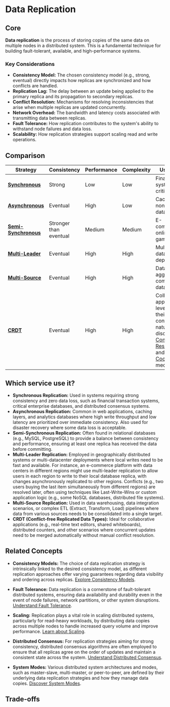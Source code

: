 # Data Replication

## Core

**Data replication** is the process of storing copies of the same data on multiple nodes in a distributed system. This is a fundamental technique for building fault-tolerant, available, and high-performance systems.

### Key Considerations

-   **Consistency Model:** The chosen consistency model (e.g., strong, eventual) directly impacts how replicas are synchronized and how conflicts are handled.
-   **Replication Lag:** The delay between an update being applied to the primary replica and its propagation to secondary replicas.
-   **Conflict Resolution:** Mechanisms for resolving inconsistencies that arise when multiple replicas are updated concurrently.
-   **Network Overhead:** The bandwidth and latency costs associated with transmitting data between replicas.
-   **Fault Tolerance:** How replication contributes to the system's ability to withstand node failures and data loss.
-   **Scalability:** How replication strategies support scaling read and write operations.

## Comparison

| Strategy | Consistency | Performance | Complexity | Use Case |
|---|---|---|---|---|
| **[Synchronous](./sync)** | Strong | Low | Low | Financial systems, critical data |
| **[Asynchronous](./async)** | Eventual | High | Low | Caching, non-critical data |
| **[Semi-Synchronous](./semi-sync)** | Stronger than eventual | Medium | Medium | E-commerce, online gaming |
| **[Multi-Leader](./multi-leader)** | Eventual | High | High | Multi-datacenter deployments |
| **[Multi-Source](./multi-source)** | Eventual | High | High | Data aggregation, complex data flows |
| **[CRDT](./crdt)** | Eventual | High | High | Collaborative applications, leveraging their conflict-free nature as discussed in [Conflict Resolution](../conflict-resolution/README.md) and as a [Coordination](../coordination/README.md) mechanism |

## Which service use it?

-   **Synchronous Replication:** Used in systems requiring strong consistency and zero data loss, such as financial transaction systems, critical enterprise databases, and distributed consensus systems.
-   **Asynchronous Replication:** Common in web applications, caching layers, and analytics databases where high write throughput and low latency are prioritized over immediate consistency. Also used for disaster recovery where some data loss is acceptable.
-   **Semi-Synchronous Replication:** Often found in relational databases (e.g., MySQL, PostgreSQL) to provide a balance between consistency and performance, ensuring at least one replica has received the data before committing.
-   **Multi-Leader Replication:** Employed in geographically distributed systems or multi-datacenter deployments where local writes need to be fast and available. For instance, an e-commerce platform with data centers in different regions might use multi-leader replication to allow users in each region to write to their local database replica, with changes asynchronously replicated to other regions. Conflicts (e.g., two users buying the last item simultaneously from different regions) are resolved later, often using techniques like Last-Write-Wins or custom application logic (e.g., some NoSQL databases, distributed file systems).
-   **Multi-Source Replication:** Used in data warehousing, data integration scenarios, or complex ETL (Extract, Transform, Load) pipelines where data from various sources needs to be consolidated into a single target.
-   **CRDT (Conflict-free Replicated Data Types):** Ideal for collaborative applications (e.g., real-time text editors, shared whiteboards), distributed counters, and other scenarios where concurrent updates need to be merged automatically without manual conflict resolution.

## Related Concepts

-   **Consistency Models:** The choice of data replication strategy is intrinsically linked to the desired consistency model, as different replication approaches offer varying guarantees regarding data visibility and ordering across replicas. [Explore Consistency Models](../consistency-models/README.md).

-   **Fault Tolerance:** Data replication is a cornerstone of fault-tolerant distributed systems, ensuring data availability and durability even in the event of node failures, network partitions, or other system disruptions. [Understand Fault Tolerance](../fault-tolerance/README.md).

-   **Scaling:** Replication plays a vital role in scaling distributed systems, particularly for read-heavy workloads, by distributing data copies across multiple nodes to handle increased query volume and improve performance. [Learn about Scaling](../scaling/README.md).

-   **Distributed Consensus:** For replication strategies aiming for strong consistency, distributed consensus algorithms are often employed to ensure that all replicas agree on the order of updates and maintain a consistent state across the system. [Understand Distributed Consensus](../distributed-consensus/README.md).

-   **System Modes:** Various distributed system architectures and modes, such as master-slave, multi-master, or peer-to-peer, are defined by their underlying data replication strategies and how they manage data copies. [Discover System Modes](../system-mode/README.md).

## Trade-offs
